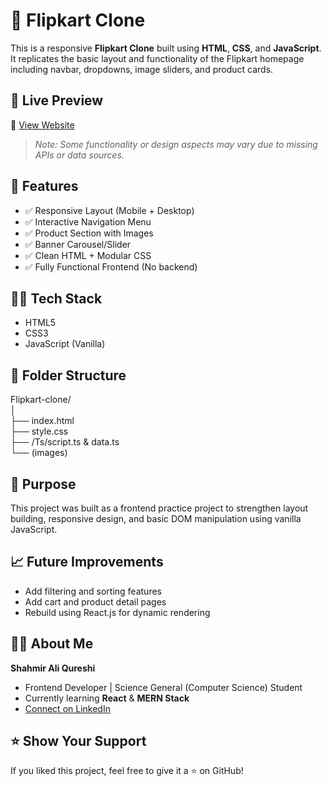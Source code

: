 # 🛒 Flipkart Clone

This is a responsive **Flipkart Clone** built using **HTML**, **CSS**, and **JavaScript**. It replicates the basic layout and functionality of the Flipkart homepage including navbar, dropdowns, image sliders, and product cards.


## 📸 Live Preview

🚀 [View Website](https://shahmiraliqureshii.github.io/Flipkart-clone/)  
> _Note: Some functionality or design aspects may vary due to missing APIs or data sources._


## 📌 Features

- ✅ Responsive Layout (Mobile + Desktop)
- ✅ Interactive Navigation Menu
- ✅ Product Section with Images
- ✅ Banner Carousel/Slider
- ✅ Clean HTML + Modular CSS
- ✅ Fully Functional Frontend (No backend)


## 🧑‍💻 Tech Stack

- HTML5  
- CSS3  
- JavaScript (Vanilla)


## 📂 Folder Structure

Flipkart-clone/<br>
│<br>
├── index.html<br>
├── style.css<br>
├── /Ts/script.ts & data.ts <br>
└── (images)


## 🎯 Purpose

This project was built as a frontend practice project to strengthen layout building, responsive design, and basic DOM manipulation using vanilla JavaScript.


## 📈 Future Improvements

- Add filtering and sorting features
- Add cart and product detail pages
- Rebuild using React.js for dynamic rendering


## 🙋‍♂️ About Me

**Shahmir Ali Qureshi**  
- Frontend Developer | Science General (Computer Science) Student  
- Currently learning **React** & **MERN Stack**  
- [Connect on LinkedIn](https://www.linkedin.com/in/shahmiraliqureshii)


## ⭐️ Show Your Support

If you liked this project, feel free to give it a ⭐️ on GitHub!
